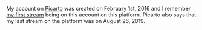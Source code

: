 My account on [Picarto](../notes/picarto.md) was created on February 1st, 2016 and I remember [my first stream](../notes/live-streaming-history.md) being on this account on this platform. Picarto also says that my last stream on the platform was on August 26, 2019.

